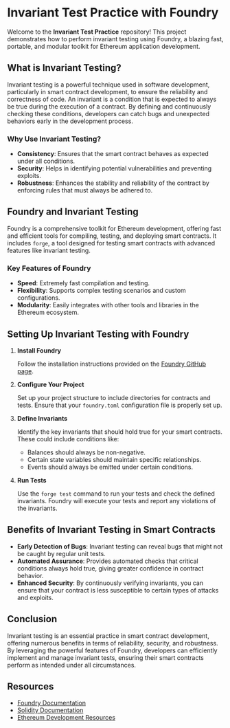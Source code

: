 # Invariant Test Practice with Foundry

Welcome to the **Invariant Test Practice** repository! This project demonstrates how to perform invariant testing using Foundry, a blazing fast, portable, and modular toolkit for Ethereum application development.

## What is Invariant Testing?

Invariant testing is a powerful technique used in software development, particularly in smart contract development, to ensure the reliability and correctness of code. An invariant is a condition that is expected to always be true during the execution of a contract. By defining and continuously checking these conditions, developers can catch bugs and unexpected behaviors early in the development process.

### Why Use Invariant Testing?

- **Consistency**: Ensures that the smart contract behaves as expected under all conditions.
- **Security**: Helps in identifying potential vulnerabilities and preventing exploits.
- **Robustness**: Enhances the stability and reliability of the contract by enforcing rules that must always be adhered to.

## Foundry and Invariant Testing

Foundry is a comprehensive toolkit for Ethereum development, offering fast and efficient tools for compiling, testing, and deploying smart contracts. It includes `forge`, a tool designed for testing smart contracts with advanced features like invariant testing.

### Key Features of Foundry

- **Speed**: Extremely fast compilation and testing.
- **Flexibility**: Supports complex testing scenarios and custom configurations.
- **Modularity**: Easily integrates with other tools and libraries in the Ethereum ecosystem.

## Setting Up Invariant Testing with Foundry

1. **Install Foundry**

   Follow the installation instructions provided on the [Foundry GitHub page](https://github.com/foundry-rs/foundry).

2. **Configure Your Project**

   Set up your project structure to include directories for contracts and tests. Ensure that your `foundry.toml` configuration file is properly set up.

3. **Define Invariants**

   Identify the key invariants that should hold true for your smart contracts. These could include conditions like:
   - Balances should always be non-negative.
   - Certain state variables should maintain specific relationships.
   - Events should always be emitted under certain conditions.

4. **Run Tests**

   Use the `forge test` command to run your tests and check the defined invariants. Foundry will execute your tests and report any violations of the invariants.

## Benefits of Invariant Testing in Smart Contracts

- **Early Detection of Bugs**: Invariant testing can reveal bugs that might not be caught by regular unit tests.
- **Automated Assurance**: Provides automated checks that critical conditions always hold true, giving greater confidence in contract behavior.
- **Enhanced Security**: By continuously verifying invariants, you can ensure that your contract is less susceptible to certain types of attacks and exploits.

## Conclusion

Invariant testing is an essential practice in smart contract development, offering numerous benefits in terms of reliability, security, and robustness. By leveraging the powerful features of Foundry, developers can efficiently implement and manage invariant tests, ensuring their smart contracts perform as intended under all circumstances.

## Resources

- [Foundry Documentation](https://book.getfoundry.sh/)
- [Solidity Documentation](https://docs.soliditylang.org/)
- [Ethereum Development Resources](https://ethereum.org/en/developers/)
